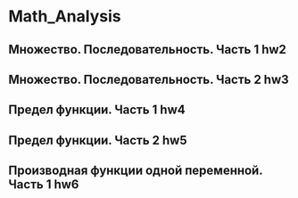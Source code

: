 # Math_Analysis
## Множество. Последовательность. Часть 1 hw2
## Множество. Последовательность. Часть 2 hw3
## Предел функции. Часть 1 hw4
## Предел функции. Часть 2 hw5
## Производная функции одной переменной. Часть 1 hw6
